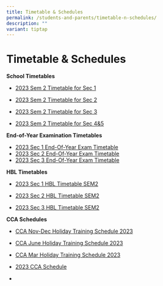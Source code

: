 ```yaml
---
title: Timetable & Schedules
permalink: /students-and-parents/timetable-n-schedules/
description: ""
variant: tiptap
---
```

# Timetable & Schedules

**School Timetables**   

* [2023 Sem 2 Timetable for Sec 1](/files/Timetable%20&%20Schedules/2023%20SEM2/2023%20sem%202%20class%20-%20sec%201.pdf)
* [2023 Sem 2 Timetable for Sec 2](/files/Timetable%20&%20Schedules/2023%20SEM2/2023%20sem%202%20class%20-%20sec%202.pdf)

* [2023 Sem 2 Timetable for Sec 3](/files/Timetable%20&%20Schedules/2023%20SEM2/2023%20sem%202%20class%20-%20sec%203.pdf)

* [2023 Sem 2 Timetable for Sec 4&5](/files/Timetable%20&%20Schedules/2023%20SEM2/2023%20sem%202%20class%20sec%2045.pdf)

**End-of-Year Examination Timetables**

* [2023 Sec 1 End-Of-Year Exam Timetable](/files/Timetable%20&%20Schedules/2023%20SEM2/(revised)%202023%20s1%20eye%20letter.pdf)
* [2023 Sec 2 End-Of-Year Exam Timetable](/files/Timetable%20&%20Schedules/2023%20SEM2/(revised)%202023%20s2%20eye%20letter.pdf)
* [2023 Sec 3 End-Of-Year Exam Timetable](/files/Timetable%20&%20Schedules/2023%20SEM2/(revised)%202023%20s3%20eye%20letter.pdf)


  
**HBL Timetables**

*   [2023 Sec 1 HBL Timetable SEM2](/files/Timetable%20&%20Schedules/2023%20SEM2/2023%20hbl%20timetable%20sem2%20-%20sec%201.pdf)

*   [2023 Sec 2 HBL Timetable SEM2](/files/Timetable%20&%20Schedules/2023%20SEM2/2023%20hbl%20timetable%20sem2%20-%20sec%202.pdf)

*   [2023 Sec 3 HBL Timetable SEM2](/files/Timetable%20&%20Schedules/2023%20SEM2/2023%20hbl%20timetable%20sem2%20-%20sec%203.pdf)

  

**CCA Schedules**

* [CCA Nov-Dec Holiday Training  Schedule 2023](/files/Timetable%20&%20Schedules/2023%20SEM2/cca%20nov_dec%20holiday%20training%20schedule%202023.pdf)
* [CCA June Holiday Training Schedule 2023](/files/Timetable%20&%20Schedules/cca%20jun%20holiday%20training%20schedule%202023_v2.pdf)
*   [CCA Mar Holiday Training Schedule 2023](/files/Timetable%20&%20Schedules/MJS_CCA%20Mar%20Holiday%20Training%20Schedule%202023.pdf)
    
*   [2023 CCA Schedule](/files/Timetable%20&%20Schedules/MJS_CCA%20Schedule%202023.pdf)
*